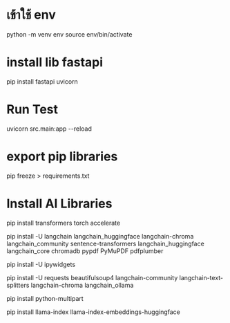 # เข้าใช้ env
python -m venv env
source env/bin/activate  

# install lib fastapi
pip install fastapi uvicorn

# Run Test
uvicorn src.main:app --reload

# export pip libraries
pip freeze > requirements.txt

# Install AI Libraries
pip install transformers torch accelerate

pip install -U langchain langchain_huggingface langchain-chroma langchain_community sentence-transformers langchain_huggingface langchain_core chromadb  pypdf PyMuPDF pdfplumber

pip install -U ipywidgets

pip install -U requests beautifulsoup4 langchain-community langchain-text-splitters langchain-chroma langchain_ollama 

pip install python-multipart

pip install llama-index llama-index-embeddings-huggingface